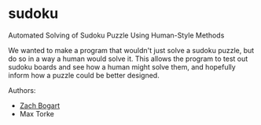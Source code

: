 # sudoku
Automated Solving of Sudoku Puzzle Using Human-Style Methods

We wanted to make a program that wouldn't just solve a sudoku puzzle, but do so in a way a human would solve it. This allows the program to test out sudoku boards and see how a human might solve them, and hopefully inform how a puzzle could be better designed.

Authors:
- [Zach Bogart](https://github.com/zachbogart)
- Max Torke
